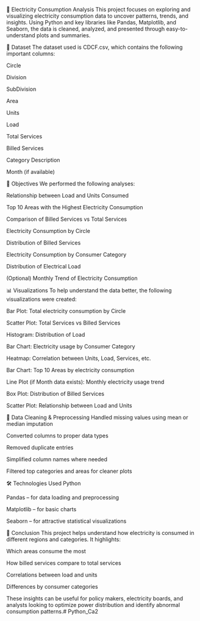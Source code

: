 🔌 Electricity Consumption Analysis
This project focuses on exploring and visualizing electricity consumption data to uncover patterns, trends, and insights. Using Python and key libraries like Pandas, Matplotlib, and Seaborn, the data is cleaned, analyzed, and presented through easy-to-understand plots and summaries.

📁 Dataset
The dataset used is CDCF.csv, which contains the following important columns:

Circle

Division

SubDivision

Area

Units

Load

Total Services

Billed Services

Category Description

Month (if available)

🎯 Objectives
We performed the following analyses:

Relationship between Load and Units Consumed

Top 10 Areas with the Highest Electricity Consumption

Comparison of Billed Services vs Total Services

Electricity Consumption by Circle

Distribution of Billed Services

Electricity Consumption by Consumer Category

Distribution of Electrical Load

(Optional) Monthly Trend of Electricity Consumption

📊 Visualizations
To help understand the data better, the following visualizations were created:

Bar Plot: Total electricity consumption by Circle

Scatter Plot: Total Services vs Billed Services

Histogram: Distribution of Load

Bar Chart: Electricity usage by Consumer Category

Heatmap: Correlation between Units, Load, Services, etc.

Bar Chart: Top 10 Areas by electricity consumption

Line Plot (if Month data exists): Monthly electricity usage trend

Box Plot: Distribution of Billed Services

Scatter Plot: Relationship between Load and Units

🧹 Data Cleaning & Preprocessing
Handled missing values using mean or median imputation

Converted columns to proper data types

Removed duplicate entries

Simplified column names where needed

Filtered top categories and areas for cleaner plots

🛠️ Technologies Used
Python

Pandas – for data loading and preprocessing

Matplotlib – for basic charts

Seaborn – for attractive statistical visualizations

📌 Conclusion
This project helps understand how electricity is consumed in different regions and categories. It highlights:

Which areas consume the most

How billed services compare to total services

Correlations between load and units

Differences by consumer categories

These insights can be useful for policy makers, electricity boards, and analysts looking to optimize power distribution and identify abnormal consumption patterns.# Python_Ca2
